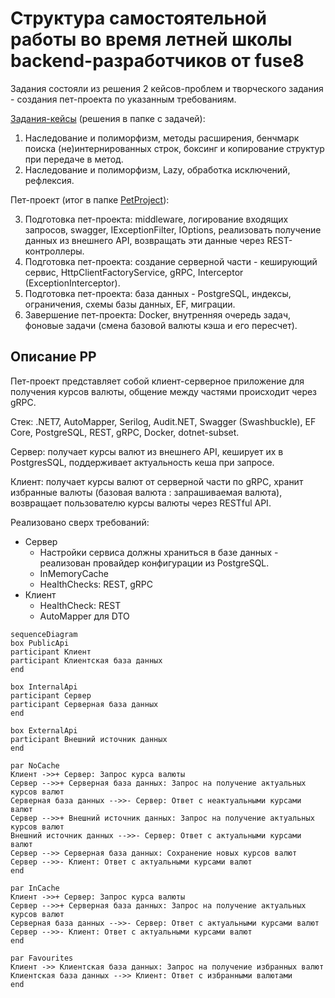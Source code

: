 # Структура самостоятельной работы во время летней школы backend-разработчиков от fuse8

Задания состояли из решения 2 кейсов-проблем и творческого задания - создания пет-проекта по указанным требованиям.

[Задания-кейсы](./Tasks/) (решения в папке с задачей):

1. Наследование и полиморфизм, методы расширения, бенчмарк поиска (не)интернированных строк, боксинг и копирование структур при передаче в метод.
2. Наследование и полиморфизм, Lazy, обработка исключений, рефлексия.

Пет-проект (итог в папке [PetProject](./PetProject/)):

3. Подготовка пет-проекта: middleware, логирование входящих запросов, swagger, IExceptionFilter, IOptions, реализовать получение данных из внешнего API, возвращать эти данные через REST-контроллеры.
4. Подготовка пет-проекта: создание серверной части - кеширующий сервис, HttpClientFactoryService, gRPC, Interceptor (ExceptionInterceptor).
5. Подготовка пет-проекта: база данных - PostgreSQL, индексы, ограничения, схемы базы данных, EF, миграции. 
6. Завершение пет-проекта: Docker, внутренняя очередь задач, фоновые задачи (смена базовой валюты кэша и его пересчет).

## Описание PP

Пет-проект представляет собой клиент-серверное приложение для получения курсов валюты, общение между частями происходит через gRPC.

Стек: .NET7,  AutoMapper, Serilog, Audit.NET, Swagger (Swashbuckle), EF Core, PostgreSQL, REST, gRPC, Docker, dotnet-subset.

Сервер: получает курсы валют из внешнего API, кеширует их в PostgresSQL, поддерживает актуальность кеша при запросе.

Клиент: получает курсы валют от серверной части по gRPC, хранит избранные валюты (базовая валюта : запрашиваемая валюта), возвращает пользователю курсы валюты через RESTful API.

Реализовано сверх требований:

* Сервер
  * Настройки сервиса должны храниться в базе данных - реализован провайдер конфигурации из PostgreSQL.
  * InMemoryCache
  * HealthChecks: REST, gRPC
* Клиент
  * HealthCheck: REST
  * AutoMapper для DTO

```mermaid
sequenceDiagram
box PublicApi
participant Клиент
participant Клиентская база данных
end

box InternalApi
participant Сервер
participant Серверная база данных
end

box ExternalApi
participant Внешний источник данных
end

par NoCache
Клиент ->>+ Сервер: Запрос курса валюты
Сервер -->>+ Серверная база данных: Запрос на получение актуальных курсов валют
Серверная база данных -->>- Сервер: Ответ с неактуальными курсами валют
Сервер -->>+ Внешний источник данных: Запрос на получение актуальных курсов валют
Внешний источник данных -->>- Сервер: Ответ с актуальными курсами валют
Сервер -->> Серверная база данных: Сохранение новых курсов валют
Сервер -->>- Клиент: Ответ с актуальными курсами валют
end

par InCache
Клиент ->>+ Сервер: Запрос курса валюты
Сервер -->>+ Серверная база данных: Запрос на получение актуальных курсов валют
Серверная база данных -->>- Сервер: Ответ с актуальными курсами валют
Сервер -->>- Клиент: Ответ с актуальными курсами валют
end

par Favourites
Клиент ->> Клиентская база данных: Запрос на получение избранных валют
Клиентская база данных -->> Клиент: Ответ с избранными валютами
end
```

